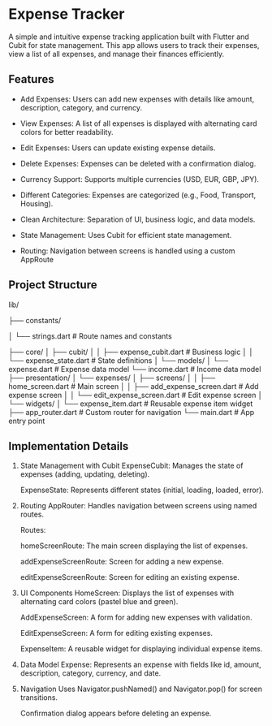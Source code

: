 # Expense Tracker

A simple and intuitive expense tracking application built with Flutter and Cubit for state management. This app allows users to track their expenses, view a list of all expenses, and manage their finances efficiently.
## Features
- Add Expenses: Users can add new expenses with details like amount, description, category, and currency.

- View Expenses: A list of all expenses is displayed with alternating card colors for better readability.

- Edit Expenses: Users can update existing expense details.

- Delete Expenses: Expenses can be deleted with a confirmation dialog.

- Currency Support: Supports multiple currencies (USD, EUR, GBP, JPY).

- Different Categories: Expenses are categorized (e.g., Food, Transport, Housing).

- Clean Architecture: Separation of UI, business logic, and data models.

- State Management: Uses Cubit for efficient state management.

- Routing: Navigation between screens is handled using a custom AppRoute
## Project Structure
  lib/
  
├── constants/

│   └── strings.dart          # Route names and constants

├── core/
│   ├── cubit/
│   │   ├── expense_cubit.dart  # Business logic
│   │   └── expense_state.dart  # State definitions
│   └── models/
│       └── expense.dart       # Expense data model
        └── income.dart       # Income data model
├── presentation/
│   └── expenses/
│       ├── screens/
│       │   ├── home_screen.dart      # Main screen
│       │   ├── add_expense_screen.dart # Add expense screen
│       │   └── edit_expense_screen.dart # Edit expense screen
│       └── widgets/
│           └── expense_item.dart     # Reusable expense item widget
├── app_router.dart            # Custom router for navigation
└── main.dart                  # App entry point

## Implementation Details
1. State Management with Cubit
    ExpenseCubit: Manages the state of expenses (adding, updating, deleting).

    ExpenseState: Represents different states (initial, loading, loaded, error).

2. Routing
    AppRouter: Handles navigation between screens using named routes.

    Routes:

      homeScreenRoute: The main screen displaying the list of expenses.
  
      addExpenseScreenRoute: Screen for adding a new expense.
  
      editExpenseScreenRoute: Screen for editing an existing expense.

3. UI Components
    HomeScreen: Displays the list of expenses with alternating card colors (pastel blue and green).
  
    AddExpenseScreen: A form for adding new expenses with validation.
  
    EditExpenseScreen: A form for editing existing expenses.
  
    ExpenseItem: A reusable widget for displaying individual expense items.

4. Data Model
    Expense: Represents an expense with fields like id, amount, description, category, currency, and date.
  
5. Navigation
    Uses Navigator.pushNamed() and Navigator.pop() for screen transitions.

    Confirmation dialog appears before deleting an expense.




